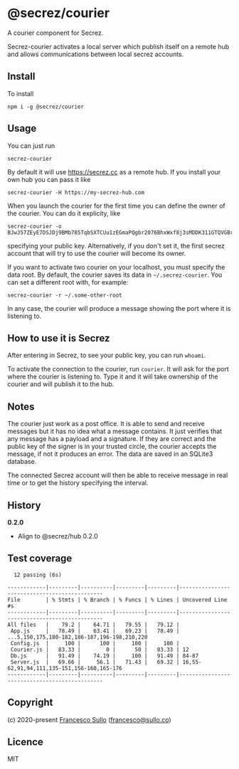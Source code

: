 # @secrez/courier

A courier component for Secrez.

Secrez-courier activates a local server which publish itself on a remote hub and allows communications between local secrez accounts. 

## Install

To install
```
npm i -g @secrez/courier
```

## Usage

You can just run
```
secrez-courier
```
By default it will use https://secrez.cc as a remote hub. If you install your own hub you can pass it like
```
secrez-courier -H https://my-secrez-hub.com
```
When you launch the courier for the first time you can define the owner of the courier. You can do it explicity, like
```
secrez-courier -o BJwJ57ZEyE7DSJDj9BMb785TqbSXTCUu1zEGmaPQgbr2076BhxWxf8j3sMDDK311GTQVGBrfMqUepiWV7HL56FbeL
```
specifying your public key. Alternatively, if you don't set it, the first secrez account that will try to use the courier will become its owner.

If you want to activate two courier on your localhost, you must specify the data root. By default, the courier saves its data in `~/.secrez-courier`. You can set a different root with, for example:
```
secrez-courier -r ~/.some-other-root
```

In any case, the courier will produce a message showing the port where it is listening to.

## How to use it is Secrez

After entering in Secrez, to see your public key, you can run `whoami`.

To activate the connection to the courier, run `courier`. It will ask for the port where the courier is listening to. Type it and it will take ownership of the courier and will publish it to the hub.
 
## Notes

The courier just work as a post office. It is able to send and receive messages but it has no idea what a message contains. It just verifies that any message has a payload and a signature. If they are correct and the public key of the signer is in your trusted circle, the courier accepts the message, if not it produces an error. The data are saved in an SQLite3 database.

The connected Secrez account will then be able to receive message in real time or to get the history specifying the interval.


## History

__0.2.0__
* Align to @secrez/hub 0.2.0

## Test coverage

```
  12 passing (6s)

------------|---------|----------|---------|---------|----------------------------------------------
File        | % Stmts | % Branch | % Funcs | % Lines | Uncovered Line #s                            
------------|---------|----------|---------|---------|----------------------------------------------
All files   |    79.2 |    64.71 |   79.55 |   79.12 |                                              
 App.js     |   78.49 |    63.41 |   69.23 |   78.49 | ...5,150,175,180-182,186-187,196-198,210,220 
 Config.js  |     100 |      100 |     100 |     100 |                                              
 Courier.js |   83.33 |        0 |      50 |   83.33 | 12                                           
 Db.js      |   91.49 |    74.19 |     100 |   91.49 | 84-87                                        
 Server.js  |   69.66 |     56.1 |   71.43 |   69.32 | 16,55-62,91,94,111,135-151,156-160,165-176   
------------|---------|----------|---------|---------|----------------------------------------------
```
## Copyright

(c) 2020-present [Francesco Sullo](https://francesco.sullo.co) (<francesco@sullo.co>)

## Licence

MIT

